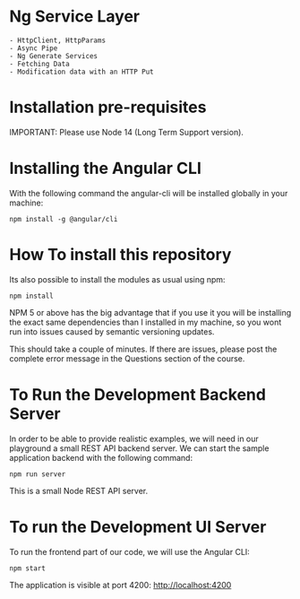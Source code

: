 # Ng Service Layer

    - HttpClient, HttpParams
    - Async Pipe
    - Ng Generate Services
    - Fetching Data
    - Modification data with an HTTP Put

# Installation pre-requisites

IMPORTANT: Please use Node 14 (Long Term Support version).

# Installing the Angular CLI

With the following command the angular-cli will be installed globally in your machine:

    npm install -g @angular/cli

# How To install this repository

Its also possible to install the modules as usual using npm:

    npm install

NPM 5 or above has the big advantage that if you use it you will be installing the exact same dependencies than I installed in my machine, so you wont run into issues caused by semantic versioning updates.

This should take a couple of minutes. If there are issues, please post the complete error message in the Questions section of the course.

# To Run the Development Backend Server

In order to be able to provide realistic examples, we will need in our playground a small REST API backend server. We can start the sample application backend with the following command:

    npm run server

This is a small Node REST API server.

# To run the Development UI Server

To run the frontend part of our code, we will use the Angular CLI:

    npm start

The application is visible at port 4200: [http://localhost:4200](http://localhost:4200)
